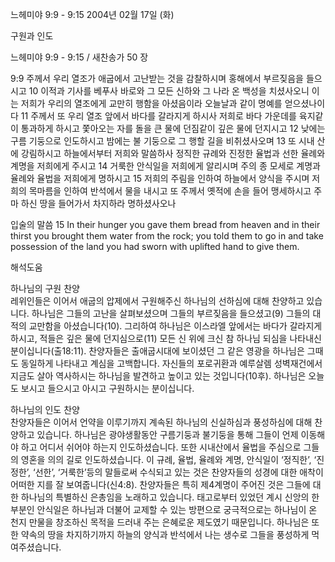 느헤미야 9:9 - 9:15 
2004년 02월 17일 (화)

구원과 인도



느헤미야 9:9 - 9:15 / 새찬송가 50 장


9:9 주께서 우리 열조가 애굽에서 고난받는 것을 감찰하시며 홍해에서 부르짖음을 들으시고 
10 이적과 기사를 베푸사 바로와 그 모든 신하와 그 나라 온 백성을 치셨사오니 이는 저희가 우리의 열조에게 교만히 행함을 아셨음이라 오늘날과 같이 명예를 얻으셨나이다 
11 주께서 또 우리 열조 앞에서 바다를 갈라지게 하시사 저희로 바다 가운데를 육지같이 통과하게 하시고 쫓아오는 자를 돌을 큰 물에 던짐같이 깊은 물에 던지시고 
12 낮에는 구름 기둥으로 인도하시고 밤에는 불 기둥으로 그 행할 길을 비취셨사오며 
13 또 시내 산에 강림하시고 하늘에서부터 저희와 말씀하사 정직한 규례와 진정한 율법과 선한 율례와 계명을 저희에게 주시고 
14 거룩한 안식일을 저희에게 알리시며 주의 종 모세로 계명과 율례와 율법을 저희에게 명하시고 
15 저희의 주림을 인하여 하늘에서 양식을 주시며 저희의 목마름을 인하여 반석에서 물을 내시고 또 주께서 옛적에 손을 들어 맹세하시고 주마 하신 땅을 들어가서 차지하라 명하셨사오나 

입술의 말씀 
15 In their hunger you gave them bread from heaven and in their thirst you brought them water from the rock; you told them to go in and take possession of the land you had sworn with uplifted hand to give them.

해석도움





하나님의 구원 찬양  
레위인들은 이어서 애굽의 압제에서 구원해주신 하나님의 선하심에 대해 찬양하고 있습니다. 하나님은 그들의 고난을 살펴보셨으며 그들의 부르짖음을 들으셨고(9) 그들의 대적의 교만함을 아셨습니다(10). 그리하여 하나님은 이스라엘 앞에서는 바다가 갈라지게 하시고, 적들은 깊은 물에 던지심으로(11) 모든 신 위에 크신 참 하나님 되심을 나타내신 분이십니다(출18:11). 찬양자들은 출애굽시대에 보이셨던 그 같은 영광을 하나님은 그때도 동일하게 나타내고 계심을 고백합니다. 자신들의 포로귀환과 예루살렘 성벽재건에서 지금도 살아 역사하시는 하나님을 발견하고 높이고 있는 것입니다(10후). 하나님은 오늘도 보시고 들으시고 아시고 구원하시는 분이십니다.  

하나님의 인도 찬양  
찬양자들은 이어서 언약을 이루기까지 계속된 하나님의 신실하심과 풍성하심에 대해 찬양하고 있습니다. 하나님은 광야생활동안 구름기둥과 불기둥을 통해 그들이 언제 이동해야 하고 어디서 쉬어야 하는지 인도하셨습니다. 또한 시내산에서 율법을 주심으로 그들의 영혼을 의의 길로 인도하셨습니다. 이 규례, 율법, 율례와 계명, 안식일이 ‘정직한’, ‘진정한’, ‘선한’, ‘거룩한’등의 말들로써 수식되고 있는 것은 찬양자들의 성경에 대한 애착이  어떠한 지를 잘 보여줍니다(신4:8). 찬양자들은 특히 제4계명이 주어진 것은 그들에 대한 하나님의 특별하신 은총임을 노래하고 있습니다. 태고로부터 있었던 계시 신앙의 한 부분인 안식일은 하나님과 더불어 교제할 수 있는 방편으로 궁극적으로는 하나님이 온 천지 만물을 창조하신 목적을 드러내 주는 은혜로운 제도였기 때문입니다. 하나님은 또한 약속의 땅을 차지하기까지 하늘의 양식과 반석에서 나는 생수로 그들을 풍성하게 먹여주셨습니다.